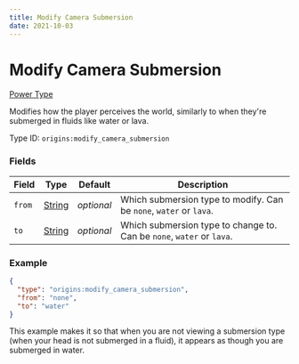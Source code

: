 ```yaml
---
title: Modify Camera Submersion
date: 2021-10-03
---
```


# Modify Camera Submersion

[Power Type](../power_types.md)

Modifies how the player perceives the world, similarly to when they're submerged in fluids like water or lava.

Type ID: `origins:modify_camera_submersion`

### Fields

Field | Type | Default | Description
------|------|---------|-------------
`from` | [String](../data_types/string.md) | _optional_ | Which submersion type to modify. Can be `none`, `water` or `lava`.
`to` | [String](../data_types/string.md) | _optional_ | Which submersion type to change to. Can be `none`, `water` or `lava`.

### Example
```json
{
  "type": "origins:modify_camera_submersion",
  "from": "none",
  "to": "water"
}
```
This example makes it so that when you are not viewing a submersion type (when your head is not submerged in a fluid), it appears as though you are submerged in water.
